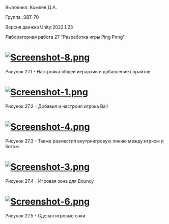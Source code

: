 Выполнил: Комлев Д.А.
   
Группа: ЭВТ-70

Версия движка Unity:2022.1.23

Лабораторная работа 27 "Разработка игры Ping Pong"

# [![Screenshot-8.png](https://i.postimg.cc/Qd5NcBNv/Screenshot-8.png)](https://postimg.cc/K1Gy28M5)
Рисунок 27.1 - Настройка общей иерархии и добавление спрайтов

# [![Screenshot-1.png](https://i.postimg.cc/7h38fznN/Screenshot-1.png)](https://postimg.cc/5Q2kr6GH)
Рисунок 27.2 - Добавил и настроил игрока Ball

# [![Screenshot-4.png](https://i.postimg.cc/7PMWJqyX/Screenshot-4.png)](https://postimg.cc/RqhRj5hn)
Рисунок 27.3 - Также разместил внутриигровую линию между игрком и ботом

# [![Screenshot-3.png](https://i.postimg.cc/x1WRFZ2c/Screenshot-3.png)](https://postimg.cc/TKJgKCh6)
Рисунок 27.4 - Игровая зона для Bouncy

# [![Screenshot-6.png](https://i.postimg.cc/T14m5y2p/Screenshot-6.png)](https://postimg.cc/Fk012HL4)
Рисунок 27.5 - Сделал игровые очки
